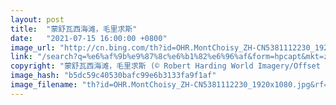 ```yaml
---
layout: post
title:  "蒙舒瓦西海滩，毛里求斯"
date:   "2021-07-15 16:00:00 +0800"
image_url: "http://cn.bing.com/th?id=OHR.MontChoisy_ZH-CN5381112230_1920x1080.jpg&rf=LaDigue_1920x1080.jpg&pid=hp"
link: "/search?q=%e6%af%9b%e9%87%8c%e6%b1%82%e6%96%af&form=hpcapt&mkt=zh-cn"
copyright: "蒙舒瓦西海滩，毛里求斯 (© Robert Harding World Imagery/Offset by Shutterstock)"
image_hash: "b5dc59c40530bafc99e6b3133fa9f1af"
image_filename: "th?id=OHR.MontChoisy_ZH-CN5381112230_1920x1080.jpg&rf=LaDigue_1920x1080.jpg&pid=hp"
---
```

